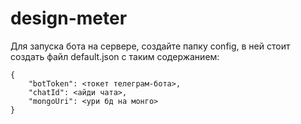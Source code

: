 # design-meter

Для запуска бота на сервере, создайте папку config, в ней стоит создать файл default.json с таким содержанием:
```
{
    "botToken": <токет телеграм-бота>,
    "chatId": <айди чата>,
    "mongoUri": <ури бд на монго>
}
```
